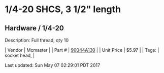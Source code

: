 # 1/4-20 SHCS, 3 1/2" length
## Hardware / 1/4-20
Description: 	Full thread, qty 10 

| Vendor | Mcmaster | 
| Part # | [90044A130](https://www.mcmaster.com/#90044A130) | 
| Unit Price | $5.97 | 
| Tags: | socket head,  | 

Last updated: Sun May 07 02:29:01 PDT 2017